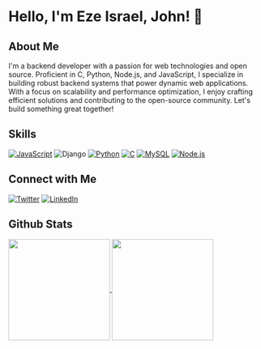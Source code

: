# Hello, I'm Eze Israel, John! 👋

## About Me
I'm a backend developer with a passion for web technologies and open source. Proficient in C, Python, Node.js, and JavaScript, I specialize in building robust backend systems that power dynamic web applications. With a focus on scalability and performance optimization, I enjoy crafting efficient solutions and contributing to the open-source community. Let's build something great together!

## Skills
[![JavaScript](https://img.shields.io/badge/JavaScript-ES6-yellow?style=flat&logo=javascript&logoColor=white)](https://developer.mozilla.org/en-US/docs/Web/JavaScript)
![Django](https://www.djangoproject.com/m/img/logos/django-logo-negative.png)
[![Python](https://img.shields.io/badge/Python-3.8-blue?style=flat&logo=python&logoColor=white)](https://www.python.org/)
[![C](https://img.shields.io/badge/C-Programming-blue?style=flat&logo=c&logoColor=white)](https://en.wikipedia.org/wiki/C_(programming_language))
[![MySQL](https://img.shields.io/badge/MySQL-Database-blue?style=flat&logo=mysql&logoColor=white)](https://www.mysql.com/)
[![Node.js](https://img.shields.io/badge/Node.js-JavaScript_runtime-green?style=flat&logo=node.js&logoColor=white)](https://nodejs.org/)



## Connect with Me
[![Twitter](https://img.shields.io/badge/Twitter-ezeisraeljohn-1da1f2?style=flat&logo=twitter&logoColor=white)](https://twitter.com/ezeisraeljohn)
[![LinkedIn](https://img.shields.io/badge/LinkedIn-ezeisraeljohn-blue?style=flat&logo=linkedin&logoColor=white)](https://www.linkedin.com/in/ezeisraeljohn/)

## Github Stats
<a href="https://github.com/ezeisraeljohn/github-readme-stats">
  <img height=200 align="center" src="https://github-readme-stats.vercel.app/api?username=ezeisraeljohn" />
</a>
<a href="https://github.com/ezeisraeljohn/convoychat">
  <img height=200 align="center" src="https://github-readme-stats.vercel.app/api/top-langs?username=ezeisraeljohn&layout=compact&langs_count=8&card_width=320" />
</a>



